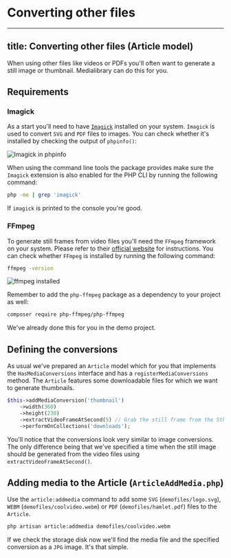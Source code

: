 # Converting other files

---
title: Converting other files (Article model)
---

When using other files like videos or PDFs you'll often want to generate a still image or thumbnail. Medialibrary can do this for you.

## Requirements

### Imagick

As a start you'll need to have [`Imagick`](http://php.net/manual/en/imagick.setup.php) installed on your system. `Imagick` is used to convert `SVG` and `PDF` files to images. You can check whether it's installed by checking the output of `phpinfo()`:

![Imagick in phpinfo](https://docs.spatie.be/images/medialibrary/tutorial/imagick-enabled.jpg)

When using the command line tools the package provides make sure the `Imagick` extension is also enabled for the PHP CLI by running the following command:

```bash
php -me | grep 'imagick'
```

If `imagick` is printed to the console you're good.

### FFmpeg

To generate still frames from video files you'll need the `FFmpeg` framework on your system. Please refer to their [official website](https://ffmpeg.org/download.html) for instructions. You can check whether `FFmpeg` is installed by running the following command:

```bash
ffmpeg -version
```

![ffmpeg installed](https://docs.spatie.be/images/medialibrary/tutorial/ffmpeg-version.jpg)

Remember to add the `php-ffmpeg` package as a dependency to your project as well:

```bash
composer require php-ffmpeg/php-ffmpeg
```

We've already done this for you in the demo project.

## Defining the conversions

As usual we've prepared an `Article` model which for you that implements the `HasMediaConversions` interface and has a `registerMediaConversions` method. The `Article` features some downloadable files for which we want to generate thumbnails.

```php
$this->addMediaConversion('thumbnail')
    ->width(360)
    ->height(230)
    ->extractVideoFrameAtSecond(5) // Grab the still frame from the 5th second in the video
    ->performOnCollections('downloads');
```

You'll notice that the conversions look very similar to image conversions. The only difference being that we've specified a time when the still image should be generated from the video files using `extractVideoFrameAtSecond()`.

## Adding media to the Article (`ArticleAddMedia.php`)

Use the `article:addmedia` command to add some `SVG` (`demofiles/logo.svg`), `WEBM` (`demofiles/coolvideo.webm`) or `PDF` (`demofiles/hamlet.pdf`) files to the `Article`.

```bash
php artisan article:addmedia demofiles/coolvideo.webm
```

If we check the storage disk now we'll find the media file and the specified conversion as a `JPG` image. It's that simple.
